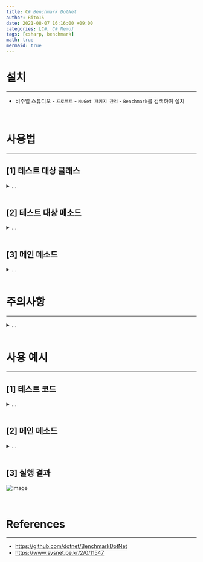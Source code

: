 ```yaml
---
title: C# Benchmark DotNet
author: Rito15
date: 2021-08-07 16:16:00 +09:00
categories: [C#, C# Memo]
tags: [csharp, benchmark]
math: true
mermaid: true
---
```


# 설치
---

- 비주얼 스튜디오 - `프로젝트` - `NuGet 패키지 관리` - `Benchmark`를 검색하여 설치

<br>


# 사용법
---

## **[1] 테스트 대상 클래스**

<details>
<summary markdown="span"> 
...
</summary>

### **[1-1] 네임스페이스**

<details>
<summary markdown="span"> 
.
</summary>

```cs
using BenchmarkDotNet;
using BenchmarkDotNet.Attributes;
```

</details>

<br>


### **[1-2] 클래스 애트리뷰트**

<details>
<summary markdown="span"> 
.
</summary>

- `[SimpleJob()]`
  - <https://benchmarkdotnet.org/articles/guides/choosing-run-strategy.html>
  - 실행 옵션을 간단히 지정할 수 있다.
  - `launchCount` : 벤치마크 전체 반복 횟수(기본값 : `1`)
  - `warmupCount` : 실제 벤치마크 수행 전, 가상 벤치마크 횟수(기본값 : `10`~`15` 내외)
  - `targetCount` : 벤치마크 내에서 워크로드의 반복 실행 횟수(기본값 : `15`)
  - `invocationCount` : 한 번의 워크로드 내에서 메소드 반복 실행 횟수(너무 작을 경우 신뢰도가 떨어지므로, 천만 단위 이상으로 높이는 것을 권장)

```cs
[SimpleJob(
    launchCount: 3,
    warmupCount: 4,
    targetCount: 5,
    invocationCount: 6
)]
public class MyBenchmark
{
    //...
}
```

</details>

<br>


### **[1-3] 필드, 프로퍼티 애트리뷰트**

<details>
<summary markdown="span"> 
.
</summary>

- `[Params()]`
  - <https://benchmarkdotnet.org/articles/features/parameterization.html>
  - 테스트 진행마다 해당 필드 또는 프로퍼티에 지정된 값을 차례로 넣어 테스트한다.
  - 대상 필드 또는 프로퍼티는 `public`이어야 한다.

```cs
[Params(10)]
public int a;

[Params(100, 200)]
public int B { get; set;}
```

</details>

<br>


### **[1-4] 메소드 애트리뷰트**

<details>
<summary markdown="span"> 
.
</summary>

- `[Benchmark]`
  - <https://benchmarkdotnet.org/articles/features/baselines.html>
  - 테스트를 진행할 메소드를 지정한다.
  - `[Benchmark(Baseline = true)]`로 지정할 경우, 모든 테스트 메소드의 소요 시간 비율을 계산하며, 이 메소드는 기준 값인 `1.00`을 갖는다.

- `[BenchmarkCategory("~~")]`
  - <https://benchmarkdotnet.org/articles/features/baselines.html#sample-introcategorybaseline>
  - 카테고리를 통해 테스트 메소드를 구분하여 실행할 수 있다.
  - 클래스에 `[GroupBenchmarksBy(BenchmarkLogicalGroupRule.ByCategory)]`를 지정해야 한다.
  - 클래스에 `[CategoriesColumn]`를 지정하면 벤치마크 결과 컬럼에 카테고리가 표시된다.

```cs
[GroupBenchmarksBy(BenchmarkLogicalGroupRule.ByCategory)]
[CategoriesColumn]
public class IntroCategoryBaseline
{
    [BenchmarkCategory("Fast"), Benchmark(Baseline = true)]
    public void Time50() => Thread.Sleep(50);

    [BenchmarkCategory("Fast"), Benchmark]
    public void Time100() => Thread.Sleep(100);

    [BenchmarkCategory("Slow"), Benchmark(Baseline = true)]
    public void Time550() => Thread.Sleep(550);

    [BenchmarkCategory("Slow"), Benchmark]
    public void Time600() => Thread.Sleep(600);
}
```

<br>

- `[Arguments()]`
  - <https://benchmarkdotnet.org/articles/features/parameterization.html>
  - 매개변수가 존재하는 메소드일 경우, 매개변수에 맞추어 값을 넣어줄 수 있다.
  - 테스트 진행마다 차례로 인자를 넣어 테스트한다.

```cs
[Arguments(1, 2)]
[Arguments(10, 20)]
public int AddTest(int a, int b) => (a + b);
```

<br>

- `[ArgumentSource(nameof(...))]`
  - <https://benchmarkdotnet.org/articles/features/parameterization.html#sample-introargumentssource>
  - `IEnumerable<object>`를 리턴하는 메소드를 통해 인자 목록을 작성할 수 있다.

```cs
// 1. 매개변수 1개인 경우

[Benchmark]
[ArgumentsSource(nameof(TimeSpans))]
public void SingleArgument(TimeSpan time) => Thread.Sleep(time);

public IEnumerable<object> TimeSpans()
{
    yield return TimeSpan.FromMilliseconds(10);
    yield return TimeSpan.FromMilliseconds(100);
}

// 2. 매개변수가 2개인 경우

[Benchmark]
[ArgumentsSource(nameof(Numbers))]
public double ManyArguments(double x, double y) => Math.Pow(x, y);

public IEnumerable<object[]> Numbers()
{
    yield return new object[] { 1.0, 1.0 };
    yield return new object[] { 2.0, 2.0 };
    yield return new object[] { 4.0, 4.0 };
    yield return new object[] { 10.0, 10.0 };
}
```

<br>

- <https://benchmarkdotnet.org/articles/features/setup-and-cleanup.html>

- `[GlobalSetup]`
  - 각 `Launch` 시작 전에 한 번씩 실행된다.

- `[GlobalCleanup]`
  - 각 `Launch` 종료 후에 한 번씩 실행된다.

- `[IterationSetup]`
  - 각 `Benchmark` 시작 전에 한 번씩 실행된다.

- `[IterationCleanup]`
  - 각 `Benchmark` 종료 후에 한 번씩 실행된다.

```cs
public class IntroSetupCleanupIteration
{
    private int setupCounter;
    private int cleanupCounter;

    [IterationSetup]
    public void IterationSetup()
        => Console.WriteLine($"// IterationSetup ({++setupCounter})");

    [IterationCleanup]
    public void IterationCleanup()
        => Console.WriteLine($"// IterationCleanup ({++cleanupCounter})");

    [GlobalSetup]
    public void GlobalSetup()
        => Console.WriteLine("// " + "GlobalSetup");

    [GlobalCleanup]
    public void GlobalCleanup()
        => Console.WriteLine("// " + "GlobalCleanup");

    [Benchmark]
    public void Benchmark()
        => Console.WriteLine("// " + "Benchmark");
}
```

</details>

</details>

<br>


## **[2] 테스트 대상 메소드**

<details>
<summary markdown="span"> 
...
</summary>

- 테스트 메소드는 public이어야 한다.

- 테스트 메소드는 동적(Non-static)이어야 한다.

- 테스트 메소드에 매개변수가 존재하는 경우, 반드시 `[Arguments()]` 애트리뷰트를 추가하고 매개변수 개수에 맞춰 인자를 넣어줘야 한다.

- 테스트 메소드는 리턴이 존재해도 된다.

- 테스트 메소드에 `[Benchmark]` 애트리뷰트를 추가한다.

```cs
[Benchmark]
public void TestMethod1()
{
    // ...
}

[Benchmark]
[Arguments(10, 12.34f)]
public void TestMethod2(int a, float b)
{
    // ...
}
```

</details>

<br>

## **[3] 메인 메소드**

<details>
<summary markdown="span"> 
...
</summary>

### **네임스페이스**

```cs
using BenchmarkDotNet.Running;
```

## **소스코드**

```cs
static void Main()
{
    BenchmarkRunner.Run<테스트클래스타입>();
}
```

</details>

<br>



# 주의사항
---

<details>
<summary markdown="span"> 
...
</summary>

- `Debug`가 아닌 `Release` 모드에서 진행해야 한다.

- 테스트 대상 클래스도 `public`이어야 한다.

</details>

<br>


# 사용 예시
---

## **[1] 테스트 코드**

<details>
<summary markdown="span"> 
...
</summary>

```cs
using System;
using BenchmarkDotNet;
using BenchmarkDotNet.Attributes;

[SimpleJob(
    launchCount: 3,
    warmupCount: 4,
    targetCount: 5,
    invocationCount:6
)]
public class ByteSerializationBenchmark
{
    public byte[] array;

    [Params(0, 100, 666)]
    public int offset;

    public ushort data;

    [GlobalSetup]
    public void GlobalSetup()
    {
        array = new byte[1024];
        data = 1234;
    }

    [Benchmark(Baseline = true)]
    public void BitConverter_GetBytes()
    {
        byte[] result = BitConverter.GetBytes(data);
        Array.Copy(result, 0, array, offset, result.Length);
    }

    [Benchmark]
    public void BitConverter_TryWriteBytes()
    {
        BitConverter.TryWriteBytes(new Span<byte>(array, offset, sizeof(ushort)), data);
    }
}
```

</details>

<br>

## **[2] 메인 메소드**

<details>
<summary markdown="span"> 
...
</summary>

```cs
using System;
using BenchmarkDotNet.Running;

class CoreMainClass
{
    static void Main(string[] args)
    {
        BenchmarkRunner.Run<ByteSerializationBenchmark>();
    }
}
```

</details>

<br>

## **[3] 실행 결과**

![image](https://user-images.githubusercontent.com/42164422/128591780-38e59ac1-fc3f-43e8-b40d-b4df3da9b5f9.png)

<br>

# References
---
- <https://github.com/dotnet/BenchmarkDotNet>
- <https://www.sysnet.pe.kr/2/0/11547>